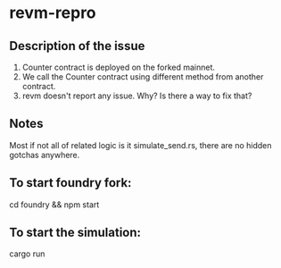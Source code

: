 # revm-repro

## Description of the issue
1. Counter contract is deployed on the forked mainnet.
2. We call the Counter contract using different method from another contract.
3. revm doesn't report any issue.
Why? Is there a way to fix that?

## Notes
Most if not all of related logic is it simulate_send.rs, there are no hidden gotchas anywhere.

## To start foundry fork:
cd foundry && npm start

## To start the simulation:
cargo run
